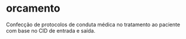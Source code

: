 
# orcamento

<!-- badges: start -->
<!-- badges: end -->

Confecção de protocolos de conduta médica no tratamento ao paciente com base no
CID de entrada e saída.


